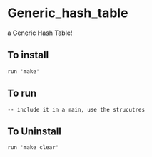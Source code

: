 # Generic_hash_table

a Generic Hash Table!

## To install
	run 'make'

## To run
	-- include it in a main, use the strucutres
	
## To Uninstall
	run 'make clear'